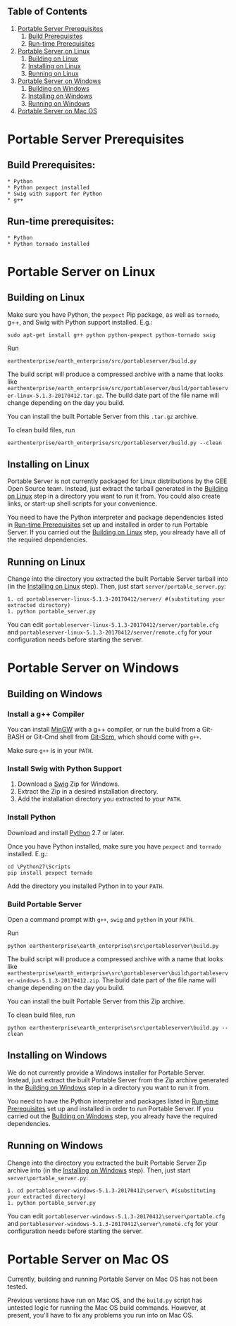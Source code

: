 ## Table of Contents

1. [Portable Server Prerequisites](#portable-server-prerequisites)
    1. [Build Prerequisites](#build-prerequisites)
    1. [Run-time Prerequisites](#run-time-prerequisites)
1. [Portable Server on Linux](#portable-server-on-linux)
    1. [Building on Linux](#building-on-linux)
    1. [Installing on Linux](#installing-on-linux)
    1. [Running on Linux](#running-on-linux)
1. [Portable Server on Windows](#portable-server-on-windows)
    1. [Building on Windows](#building-on-windows)
    1. [Installing on Windows](#installing-on-windows)
    1. [Running on Windows](#running-on-windows)
1. [Portable Server on Mac OS](#portable-server-on-mac-os)


# Portable Server Prerequisites

## Build Prerequisites:

    * Python
    * Python pexpect installed
    * Swig with support for Python
    * g++

## Run-time prerequisites:

    * Python
    * Python tornado installed


# Portable Server on Linux

## Building on Linux

Make sure you have Python, the `pexpect` Pip package, as well as `tornado`, g++, and Swig with Python support installed.  E.g.:

    sudo apt-get install g++ python python-pexpect python-tornado swig

Run

    earthenterprise/earth_enterprise/src/portableserver/build.py

The build script will produce a compressed archive with a name that looks like `earthenterprise/earth_enterprise/src/portableserver/build/portableserver-linux-5.1.3-20170412.tar.gz`. The build date part of the file name will change depending on the day you build.

You can install the built Portable Server from this `.tar.gz` archive. 

To clean build files, run 

    earthenterprise/earth_enterprise/src/portableserver/build.py --clean


## Installing on Linux

Portable Server is not currently packaged for Linux distributions by the GEE Open Source team. Instead, just extract the tarball generated in the [Building on Linux](#building-on-linux) step in a directory you want to run it from.  You could also create links, or start-up shell scripts for your convenience.

You need to have the Python interpreter and package dependencies listed in [Run-time Prerequisites](#run-time-prerequisites) set up and installed in order to run Portable Server.  If you carried out the [Building on Linux](#building-on-linux) step, you already have all of the required dependencies.


## Running on Linux

Change into the directory you extracted the built Portable Server tarball into (in the [Installing on Linux](#installing-on-linux) step).  Then, just start `server/portable_server.py`:

    1. cd portableserver-linux-5.1.3-20170412/server/ #(substituting your extracted directory)
    1. python portable_server.py

You can edit `portableserver-linux-5.1.3-20170412/server/portable.cfg` and `portableserver-linux-5.1.3-20170412/server/remote.cfg` for your configuration needs before starting the server.



# Portable Server on Windows

## Building on Windows

### Install a g++ Compiler

You can install [MinGW](http://www.mingw.org/) with a g++ compiler, or run the build from a Git-BASH or Git-Cmd shell from [Git-Scm](https://git-scm.com/), which should come with `g++`.

Make sure `g++` is in your `PATH`.


### Install Swig with Python Support

1. Download a [Swig](http://www.swig.org/download.html) Zip for Windows.
2. Extract the Zip in a desired installation directory.
3. Add the installation directory you extracted to your `PATH`.


### Install Python

Download and install [Python](https://www.python.org/downloads/) 2.7 or later.

Once you have Python installed, make sure you have `pexpect` and `tornado` installed. E.g.:

    cd \Python27\Scripts
    pip install pexpect tornado

Add the directory you installed Python in to your `PATH`.


### Build Portable Server

Open a command prompt with `g++`, `swig` and `python` in your `PATH`.

Run

    python earthenterprise\earth_enterprise\src\portableserver\build.py

The build script will produce a compressed archive with a name that looks like `earthenterprise\earth_enterprise\src\portableserver\build\portableserver-windows-5.1.3-20170412.zip`. The build date part of the file name will change depending on the day you build.

You can install the built Portable Server from this Zip archive.

To clean build files, run 

    python earthenterprise\earth_enterprise\src\portableserver\build.py --clean


## Installing on Windows

We do not currently provide a Windows installer for Portable Server. Instead, just extract the built Portable Server from the Zip archive generated in the [Building on Windows](#building-on-windows) step in a directory you want to run it from.

You need to have the Python interpreter and packages listed in [Run-time Prerequisites](#run-time-prerequisites) set up and installed in order to run Portable Server.  If you carried out the [Building on Windows](#building-on-windows) step, you already have the required dependencies.


## Running on Windows

Change into the directory you extracted the built Portable Server Zip archive into (in the [Installing on Windows](#installing-on-windows) step). Then, just start `server\portable_server.py`:

    1. cd portableserver-windows-5.1.3-20170412\server\ #(substituting your extracted directory)
    1. python portable_server.py

You can edit `portableserver-windows-5.1.3-20170412\server\portable.cfg` and `portableserver-windows-5.1.3-20170412\server\remote.cfg` for your configuration needs before starting the server.



# Portable Server on Mac OS

Currently, building and running Portable Server on Mac OS has not been tested.

Previous versions have run on Mac OS, and the `build.py` script has untested logic for running the Mac OS build commands.  However, at present, you'll have to fix any problems you run into on Mac OS.
